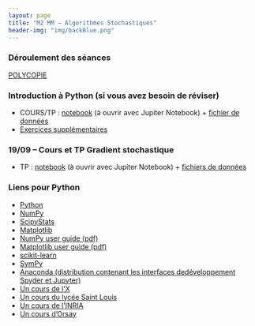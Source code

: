 ```yaml
---
layout: page
title: "M2 MM – Algorithmes Stochastiques"
header-img: "img/backBlue.png"
---
```


### Déroulement des séances

[POLYCOPIE](https://mycloud.mi.parisdescartes.fr/s/wAK727qDyw6kAoQ)

### Introduction à Python (si vous avez besoin de réviser)

* COURS/TP : [notebook](https://nbviewer.jupyter.org/github/judelo/algosto/blob/master/python/introduction_python.ipynb) (à ouvrir avec Jupiter Notebook) + [fichier de données](http://www.math-info.univ-paris5.fr/~jdelon/enseignement/intro_python/PopLynxRegionCanada_1821_1934.dat)
* [Exercices supplémentaires](https://nbviewer.jupyter.org/github/judelo/algosto/blob/master/python/TP1_intro_Python.ipynb)

### 19/09 – Cours et TP Gradient stochastique

* TP : [notebook](https://nbviewer.jupyter.org/github/judelo/algosto/blob/master/python/TP_gradient_stochastique.ipynb) (à ouvrir avec Jupiter Notebook) + [fichiers de données](https://github.com/judelo/algosto/tree/master/data)



### Liens pour Python

* [Python](https://docs.python.org/2/tutorial/)
* [NumPy](http://docs.scipy.org/doc/numpy/reference/)
* [ScipyStats](http://docs.scipy.org/doc/scipy/reference/tutorial/stats.html)
* [Matplotlib]((http://matplotlib.org/users/pyplot_tutorial.html))
* [NumPy user guide (pdf)](https://docs.scipy.org/doc/numpy-1.8.0/numpy-user-1.8.0.pdf)
* [Matplotlib user guide (pdf)](http://matplotlib.org/Matplotlib.pdf)
* [scikit-learn](http://scikit-learn.org/stable/)
* [SymPy](http://www.sympy.org/fr/index.html)
* [Anaconda (distribution contenant les interfaces dedéveloppement Spyder et Jupyter)](https://www.continuum.io/downloads)
* [Un cours de l’X](http://www.cmap.polytechnique.fr/~gaiffas/intro_python.html)
* [Un cours du lycée Saint Louis](http://mathprepa.fr/python-project-euler-mpsi/)
* [Un cours de l’INRIA](http://www.labri.fr/perso/nrougier/teaching/index.html)
* [Un cours d’Orsay](http://www.iut-orsay.u-psud.fr/fr/specialites/mesures_physiques/mphy_pedagogie.html)
